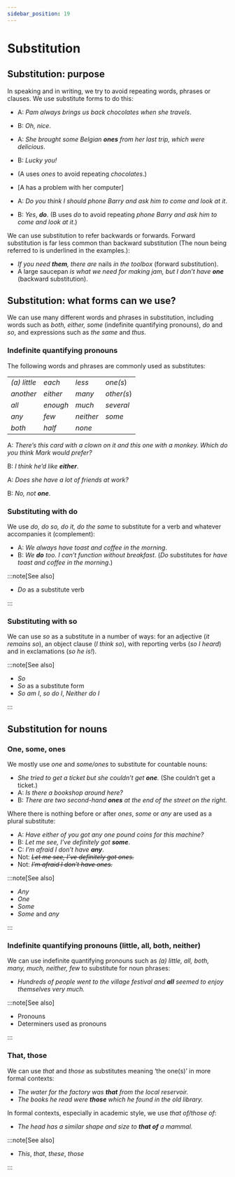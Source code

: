 ```yaml
---
sidebar_position: 19
---
```


# Substitution

## Substitution: purpose

In speaking and in writing, we try to avoid repeating words, phrases or clauses. We use substitute forms to do this:

- A: *Pam always brings us back chocolates when she travels*.
- B: *Oh, nice*.
- A: *She brought some Belgian **ones** from her last trip, which were delicious*.
- B: *Lucky you!*
- (A uses *ones* to avoid repeating *chocolates*.)

- \[A has a problem with her computer\]
- A: *Do you think I should phone Barry and ask him to come and look at it*.
- B: *Yes*, ***do***. (B uses *do* to avoid repeating *phone Barry and ask him to come and look at it*.)

We can use substitution to refer backwards or forwards. Forward substitution is far less common than backward substitution (The noun being referred to is underlined in the examples.):

- *If you need **them**, there are* nails *in the toolbox* (forward substitution).
- A large saucepan *is what we need for making jam, but I don’t have* ***one*** (backward substitution).

## Substitution: what forms can we use?

We can use many different words and phrases in substitution, including words such as *both, either, some* (indefinite quantifying pronouns), *do* and *so*, and expressions such as *the same* and *thus*.

### Indefinite quantifying pronouns

The following words and phrases are commonly used as substitutes:

<table><tbody><tr valign="top"><td><i>(a) little</i></td><td><i>each</i></td><td><i>less</i></td><td><i>one(s</i>)</td></tr><tr valign="top"><td><i>another</i></td><td><i>either</i></td><td><i>many</i></td><td><i>other(s</i>)</td></tr><tr valign="top"><td><i>all</i></td><td><i>enough</i></td><td><i>much</i></td><td><i>several</i></td></tr><tr valign="top"><td><i>any</i></td><td><i>few</i></td><td><i>neither</i></td><td><i>some</i></td></tr><tr valign="top"><td><i>both</i></td><td><i>half</i></td><td><i>none</i></td><td><br/></td></tr></tbody></table>

A: *There’s this card with a clown on it and this one with a monkey. Which do you think Mark would prefer?*

B: *I think he’d like* ***either***.

A: *Does she have a lot of friends at work?*

B: *No, not* ***one***.

### Substituting with do

We use *do, do so, do it, do the same* to substitute for a verb and whatever accompanies it (complement):

- A: *We always have toast and coffee in the morning*.
- B: *We **do** too. I can’t function without breakfast*. (*Do* substitutes for *have toast and coffee in the morning*.)

:::note[See also]

- *Do* as a substitute verb

:::

### Substituting with so

We can use *so* as a substitute in a number of ways: for an adjective (*it remains so*), an object clause (*I think so*), with reporting verbs (*so I heard*) and in exclamations (*so he is!*).

:::note[See also]

- *So*
- *So* as a substitute form
- *So am I*, *so do I*, *Neither do I*

:::

## Substitution for nouns

### One, some, ones

We mostly use *one* and *some/ones* to substitute for countable nouns:

- *She tried to get a ticket but she couldn’t get **one**.* (She couldn’t get a ticket.)
- A: *Is there a bookshop around here?*
- B: *There are two second-hand **ones** at the end of the street on the right*.

Where there is nothing before or after *ones*, *some* or *any* are used as a plural substitute:

- A: *Have either of you got any one pound coins for this machine?*
- B: *Let me see, I’ve definitely got* ***some***.
- C: *I’m afraid I don’t have* ***any***.
- Not: *~~Let me see, I’ve definitely got ones.~~*
- Not: *~~I’m afraid I don’t have ones.~~*

:::note[See also]

- *Any*
- *One*
- *Some*
- *Some* and *any*

:::

### Indefinite quantifying pronouns (little, all, both, neither)

We can use indefinite quantifying pronouns such as *(a) little, all, both, many, much, neither, few* to substitute for noun phrases:

- *Hundreds of people went to the village festival and **all** seemed to enjoy themselves very much.*

:::note[See also]

- Pronouns
- Determiners used as pronouns

:::

### That, those

We can use *that* and *those* as substitutes meaning ‘the one(s)’ in more formal contexts:

- *The water for the factory was **that** from the local reservoir.*
- *The books he read were **those** which he found in the old library.*

In formal contexts, especially in academic style, we use *that of/those of*:

- *The head has a similar shape and size to **that of** a mammal.*

:::note[See also]

- *This*, *that*, *these*, *those*

:::
